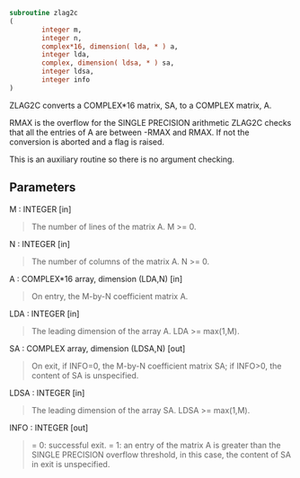 ```fortran
subroutine zlag2c
(
        integer m,
        integer n,
        complex*16, dimension( lda, * ) a,
        integer lda,
        complex, dimension( ldsa, * ) sa,
        integer ldsa,
        integer info
)
```

ZLAG2C converts a COMPLEX*16 matrix, SA, to a COMPLEX matrix, A.

RMAX is the overflow for the SINGLE PRECISION arithmetic
ZLAG2C checks that all the entries of A are between -RMAX and
RMAX. If not the conversion is aborted and a flag is raised.

This is an auxiliary routine so there is no argument checking.

## Parameters
M : INTEGER [in]
> The number of lines of the matrix A.  M >= 0.

N : INTEGER [in]
> The number of columns of the matrix A.  N >= 0.

A : COMPLEX*16 array, dimension (LDA,N) [in]
> On entry, the M-by-N coefficient matrix A.

LDA : INTEGER [in]
> The leading dimension of the array A.  LDA >= max(1,M).

SA : COMPLEX array, dimension (LDSA,N) [out]
> On exit, if INFO=0, the M-by-N coefficient matrix SA; if
> INFO>0, the content of SA is unspecified.

LDSA : INTEGER [in]
> The leading dimension of the array SA.  LDSA >= max(1,M).

INFO : INTEGER [out]
> = 0:  successful exit.
> = 1:  an entry of the matrix A is greater than the SINGLE
> PRECISION overflow threshold, in this case, the content
> of SA in exit is unspecified.
